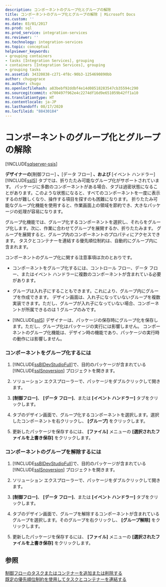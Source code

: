 ```yaml
---
description: コンポーネントのグループ化とグループの解除
title: コンポーネントのグループ化とグループの解除 | Microsoft Docs
ms.custom: ''
ms.date: 03/01/2017
ms.prod: sql
ms.prod_service: integration-services
ms.reviewer: ''
ms.technology: integration-services
ms.topic: conceptual
helpviewer_keywords:
- grouping containers
- tasks [Integration Services], grouping
- containers [Integration Services], grouping
- grouping tasks
ms.assetid: 34320838-c271-4f8c-90b3-1254690890bb
author: chugugrace
ms.author: chugu
ms.openlocfilehash: a83bebf92ddbf4e14d08518283547cb35594c290
ms.sourcegitcommit: e700497f962e4c2274df16d9e651059b42ff1a10
ms.translationtype: HT
ms.contentlocale: ja-JP
ms.lasthandoff: 08/17/2020
ms.locfileid: "88430184"
---
```

# <a name="group-or-ungroup-components"></a>コンポーネントのグループ化とグループの解除

[!INCLUDE[sqlserver-ssis](../includes/applies-to-version/sqlserver-ssis.md)]


  **デザイナーの**[制御フロー] **、**[データ フロー] **、および** [イベント ハンドラー] [!INCLUDE[ssIS](../includes/ssis-md.md)] タブでは、折りたたみ可能なグループ化がサポートされています。 パッケージに多数のコンポーネントがある場合、タブは過密状態になることがあります。このような状態になると、すべてのコンポーネントを一度に表示するのが難しくなり、操作する項目を探すのも困難になります。 折りたたみ可能なグループ化機能を使用すると、作業画面上の領域を節約でき、大きなパッケージの処理が容易になります。  
  
 グループ化機能では、グループ化するコンポーネントを選択し、それらをグループ化します。次に、作業に合わせてグループを展開するか、折りたたみます。 グループを展開すると、グループ内のコンポーネントのプロパティにアクセスできます。 タスクとコンテナーを連結する優先順位制約は、自動的にグループ内に含まれます。  
  
 コンポーネントのグループ化に関する注意事項は次のとおりです。  
  
-   コンポーネントをグループ化するには、コントロール フロー、データ フロー、またはイベント ハンドラーに複数のコンポーネントが含まれている必要があります。  
  
-   グループは入れ子にすることもできます。これにより、グループ内にグループを作成できます。 デザイン画面は、入れ子になっていないグループを複数実装できます。ただし、グループが入れ子になっていない場合、コンポーネントが所属できるのは 1 グループのみです。  
  
-   [!INCLUDE[ssIS](../includes/ssis-md.md)] デザイナーは、パッケージの保存時にグループ化を保存します。ただし、グループ化はパッケージの実行には影響しません。 コンポーネントのグループ化機能は、デザイン時の機能であり、パッケージの実行時の動作には影響しません。  
  
### <a name="to-group-components"></a>コンポーネントをグループ化するには  
  
1.  [!INCLUDE[ssBIDevStudioFull](../includes/ssbidevstudiofull-md.md)]で、目的のパッケージが含まれている [!INCLUDE[ssISnoversion](../includes/ssisnoversion-md.md)] プロジェクトを開きます。  
  
2.  ソリューション エクスプローラーで、パッケージをダブルクリックして開きます。  
  
3.  **[制御フロー]**、 **[データ フロー]**、または **[イベント ハンドラー]** タブをクリックします。  
  
4.  タブのデザイン画面で、グループ化するコンポーネントを選択します。選択したコンポーネントを右クリックし、 **[グループ]** をクリックします。  
  
5.  更新したパッケージを保存するには、 **[ファイル]** メニューの **[選択されたファイルを上書き保存]** をクリックします。  
  
### <a name="to-ungroup-components"></a>コンポーネントのグループを解除するには  
  
1.  [!INCLUDE[ssBIDevStudioFull](../includes/ssbidevstudiofull-md.md)]で、目的のパッケージが含まれている [!INCLUDE[ssISnoversion](../includes/ssisnoversion-md.md)] プロジェクトを開きます。  
  
2.  ソリューション エクスプローラーで、パッケージをダブルクリックして開きます。  
  
3.  **[制御フロー]**、 **[データ フロー]**、または **[イベント ハンドラー]** タブをクリックします。  
  
4.  タブのデザイン画面で、グループを解除するコンポーネントが含まれているグループを選択します。そのグループを右クリックし、 **[グループ解除]** をクリックします。  
  
5.  更新したパッケージを保存するには、 **[ファイル]** メニューの **[選択されたファイルを上書き保存]** をクリックします。  
  
## <a name="see-also"></a>参照  
 [制御フローのタスクまたはコンテナーを追加または削除する](../integration-services/control-flow/add-or-delete-a-task-or-a-container-in-a-control-flow.md)   
 [既定の優先順位制約を使用してタスクとコンテナーを連結する](https://msdn.microsoft.com/library/8f31f15f-98ff-4c35-b41f-8b8cfd148d75)  
  
  
